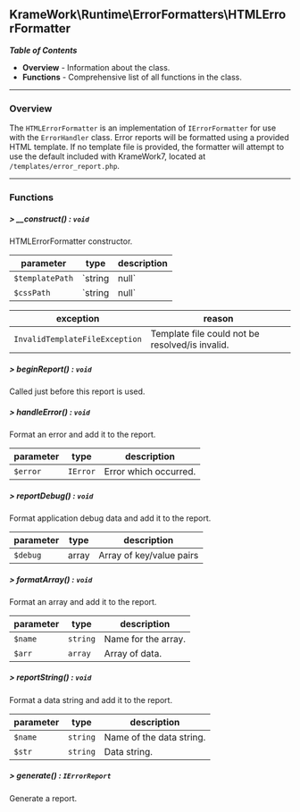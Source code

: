 ## KrameWork\Runtime\ErrorFormatters\HTMLErrorFormatter

***Table of Contents***
* **Overview** - Information about the class.
* **Functions** - Comprehensive list of all functions in the class.

___
### Overview
The `HTMLErrorFormatter` is an implementation of `IErrorFormatter` for use with the `ErrorHandler` class. Error reports will be formatted using a provided HTML template. If no template file is provided, the formatter will attempt to use the default included with KrameWork7, located at `/templates/error_report.php`.
___
### Functions
##### > __construct() : `void`
HTMLErrorFormatter constructor.

parameter | type | description
--- | --- | ---
`$templatePath` | `string|null` | Path to a HTML template to use.
`$cssPath` | `string|null` | Path to a CSS file to prepend.

exception | reason
--- | ---
`InvalidTemplateFileException` | Template file could not be resolved/is invalid.

##### > beginReport() : `void`
Called just before this report is used.

##### > handleError() : `void`
Format an error and add it to the report.

parameter | type | description
--- | --- | ---
`$error` | `IError` | Error which occurred.

##### > reportDebug() : `void`
Format application debug data and add it to the report.

parameter | type | description
--- | --- | ---
`$debug` | array | Array of key/value pairs

##### > formatArray() : `void`
Format an array and add it to the report.

parameter | type | description
--- | --- | ---
`$name` | `string` | Name for the array.
`$arr` | `array` | Array of data.

##### > reportString() : `void`
Format a data string and add it to the report.

parameter | type | description
--- | --- | ---
`$name` | `string` | Name of the data string.
`$str` | `string` | Data string.

##### > generate() : `IErrorReport`
Generate a report.

